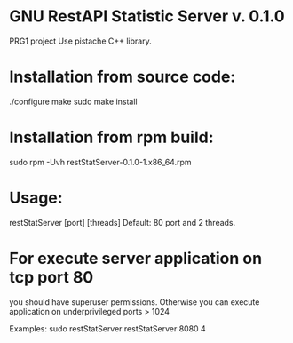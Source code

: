 # GNU RestAPI Statistic Server v. 0.1.0
PRG1 project
Use pistache C++ library.

# Installation from source code:
./configure
make
sudo make install

# Installation from rpm build:
sudo rpm -Uvh restStatServer-0.1.0-1.x86_64.rpm

# Usage: 
restStatServer [port] [threads]
Default: 80 port and 2 threads.

# For execute server application on tcp port 80
you should have superuser permissions.
Otherwise you can execute application on underprivileged ports > 1024

Examples:
      sudo restStatServer
      restStatServer 8080 4
